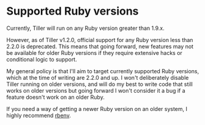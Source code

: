 # Supported Ruby versions
Currently, Tiller will run on any Ruby version greater than 1.9.x. 

However, as of Tiller v1.2.0, official support for any Ruby version less than 2.2.0 is deprecated. This means that going forward, new features may not be available for older Ruby versions if they require extensive hacks or conditional logic to support.

My general policy is that I'll aim to target currently supported Ruby versions, which at the time of writing are 2.2.0 and up. I won't deliberately disable Tiller running on older versions, and will do my best to write code that still works on older versions but going forward I won't consider it a bug if a feature doesn't work on an older Ruby.
 
If you need a way of getting a newer Ruby version on an older system, I highly recommend [rbenv](https://github.com/rbenv/rbenv).